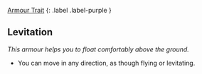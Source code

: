 
[Armour Trait](Game/Core/Armour-Traits)
{: .label .label-purple }

## Levitation
*This armour helps you to float comfortably above the ground.*
* You can move in any direction, as though flying or levitating.